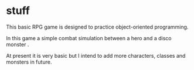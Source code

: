 # stuff
This basic RPG game is designed to practice object-oriented programming.

In this game a simple combat simulation between a hero and a disco monster .

At present it is very basic but I intend to add more characters, classes and monsters in future.
